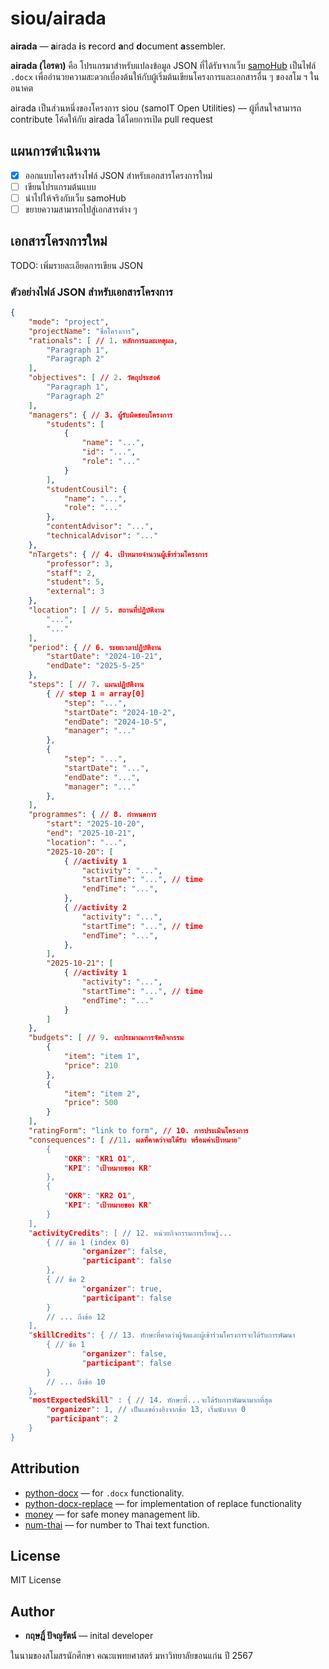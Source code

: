# siou/airada

**airada** — **a**irada **i**s **r**ecord **a**nd **d**ocument **a**ssembler. 

**airada (ไอรดา)** คือ โปรแกรมาสำหรับแปลงข้อมูล JSON ที่ได้รับจากเว็บ [samoHub](localhost) เป็นไฟล์ `.docx` เพื่ออำนวยความสะดวกเบื่องต้นให้กับผู้เริ่มต้นเขียนโครงการและเอกสารอื่น ๆ ของสโม ฯ ในอนาคต

airada เป็นส่วนหนึ่งของโครงการ siou (samoIT Open Utilities) — ผู้ที่สนใจสามารถ contribute โค้ดให้กับ airada ได้โดยการเปิด pull request

## แผนการดำเนินงาน

- [x] ออกแบบโครงสร้างไฟล์ JSON สำหรับเอกสารโครงการใหม่
- [ ] เขียนโปรแกรมต้นแบบ
- [ ] นำไปให้จริงกับเว็บ samoHub
- [ ] ขยายความสามารถไปสู่เอกสารต่าง ๆ

## เอกสารโครงการใหม่

TODO: เพิ่มรายละเอียดการเขียน JSON

### ตัวอย่างไฟล์ JSON สำหรับเอกสารโครงการ

```json
{
    "mode": "project",
    "projectName": "ชื่อโครงการ",
    "rationals": [ // 1. หลักการและเหตุผล,
        "Paragraph 1",
        "Paragraph 2"
    ],
    "objectives": [ // 2. วัตถุประสงค์
        "Paragraph 1",
        "Paragraph 2"
    ],
    "managers": { // 3. ผู้รับผิดชอบโครงการ
        "students": [
            {
                "name": "...",
                "id": "...",
                "role": "..."
            }
        ],
        "studentCousil": {
            "name": "...",
            "role": "..."
        },
        "contentAdvisor": "...",
        "technicalAdvisor": "..."
    },
    "nTargets": { // 4. เป้าหมายจำนวนผู้เข้าร่วมโครงการ
        "professor": 3,
        "staff": 2,
        "student": 5,
        "external": 3
    },
    "location": [ // 5. สถานที่ปฏิบัติงาน 
        "...",
        "..."
    ],
    "period": { // 6. ระยะเวลาปฏิบัติงาน
        "startDate": "2024-10-21",
        "endDate": "2025-5-25" 
    },
    "steps": [ // 7. แผนปฏิบัติงาน
        { // step 1 = array[0]
            "step": "...",
            "startDate": "2024-10-2",
            "endDate": "2024-10-5",
            "manager": "..."
        },
        {
            "step": "...",
            "startDate": "...",
            "endDate": "...",
            "manager": "..."
        },
    ],
    "programmes": { // 8. กำหนดการ
        "start": "2025-10-20",
        "end": "2025-10-21",
        "location": "...",
        "2025-10-20": [
            { //activity 1
                "activity": "...",
                "startTime": "...", // time
                "endTime": "...",
            },
            { //activity 2
                "activity": "...",
                "startTime": "...", // time
                "endTime": "...",
            },
        ],
        "2025-10-21": [
            { //activity 1
                "activity": "...",
                "startTime": "...", // time
                "endTime": "..."
            }
        ]
    },
    "budgets": [ // 9. งบประมาณการจัดกิจกรรม
        {
            "item": "item 1",
            "price": 210
        },
        {
            "item": "item 2",
            "price": 500
        }
    ],
    "ratingForm": "link to form", // 10. การประเมินโครงการ
    "consequences": [ //11. ผลที่คาดว่าจะได้รับ พร้อมค่าเป้าหมาย"
        {
            "OKR": "KR1 O1",
            "KPI": "เป้าหมายของ KR"
        },
        {
            "OKR": "KR2 O1",
            "KPI": "เป้าหมายของ KR"
        }
    ],
    "activityCredits": [ // 12. หน่วยกิจกรรมการเรียนรู้...
        { // ข้อ 1 (index 0)
                "organizer": false,
                "participant": false
        },
        { // ข้อ 2
                "organizer": true,
                "participant": false
        }
        // ... ถึงข้อ 12
    ],
    "skillCredits": { // 13. ทักษะที่คาดว่าผู้จัดและผู้เข้าร่วมโครงการจะได้รับการพัฒนา
        { // ข้อ 1
                "organizer": false,
                "participant": false
        }
        // ... ถึงข้อ 10
    },
    "mostExpectedSkill" : { // 14. ทักษะที่...จะได้รับการพัฒนามากที่สุด
        "organizer": 1, // เป็นเลขอ้างอิงจากข้อ 13, เริ่มนับจาก 0
        "participant": 2 
    } 
}
```

## Attribution
- [python-docx](https://pypi.org/project/python-docx/) — for `.docx` functionality.
- [python-docx-replace](https://pypi.org/project/python-docx-replace/) — for implementation of replace functionality
- [money](https://pypi.org/project/money/) — for safe money management lib.
- [num-thai](https://pypi.org/project/num-thai/) — for number to Thai text function.

## License

MIT License

## Author
- **กฤษฎิ์ ปัจญรัตน์** — inital developer

ในนามของสโมสรนักศึกษา คณะแพทยศาสตร์ มหาวิทยาลัยขอนแก่น ปี 2567